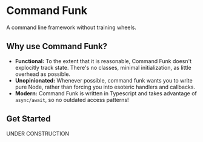 # Command Funk

A command line framework without training wheels.

## Why use Command Funk?

- **Functional:** To the extent that it is reasonable, Command Funk doesn't explocitly track state. There's no classes, minimal initialization, as little overhead as possible.
- **Unopinionated:** Whenever possible, command funk wants you to write pure Node, rather than forcing you into esoteric handlers and callbacks.
- **Modern:** Command Funk is written in Typescript and takes advantage of `async/await`, so no outdated access patterns!

## Get Started

UNDER CONSTRUCTION
